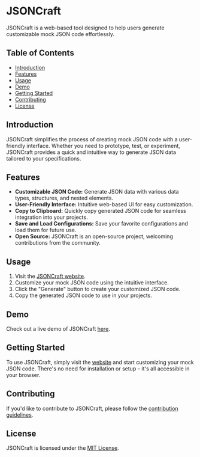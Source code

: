 # JSONCraft

JSONCraft is a web-based tool designed to help users generate customizable mock JSON code effortlessly.

## Table of Contents
- [Introduction](#introduction)
- [Features](#features)
- [Usage](#usage)
- [Demo](#demo)
- [Getting Started](#getting-started)
- [Contributing](#contributing)
- [License](#license)

## Introduction

JSONCraft simplifies the process of creating mock JSON code with a user-friendly interface. Whether you need to prototype, test, or experiment, JSONCraft provides a quick and intuitive way to generate JSON data tailored to your specifications.

## Features

- **Customizable JSON Code:** Generate JSON data with various data types, structures, and nested elements.
- **User-Friendly Interface:** Intuitive web-based UI for easy customization.
- **Copy to Clipboard:** Quickly copy generated JSON code for seamless integration into your projects.
- **Save and Load Configurations:** Save your favorite configurations and load them for future use.
- **Open Source:** JSONCraft is an open-source project, welcoming contributions from the community.

## Usage

1. Visit the [JSONCraft website](https://jsoncraft.vercel.app/).
2. Customize your mock JSON code using the intuitive interface.
3. Click the "Generate" button to create your customized JSON code.
4. Copy the generated JSON code to use in your projects.

## Demo

<!-- ![JSONCraft Demo](link-to-demo-gif-or-screenshot.gif) -->

Check out a live demo of JSONCraft [here](https://jsoncraft.vercel.app/).

## Getting Started

To use JSONCraft, simply visit the [website](https://jsoncraft.vercel.app/) and start customizing your mock JSON code. There's no need for installation or setup – it's all accessible in your browser.

## Contributing

If you'd like to contribute to JSONCraft, please follow the [contribution guidelines](CONTRIBUTING.md).

## License

JSONCraft is licensed under the [MIT License](LICENSE).
